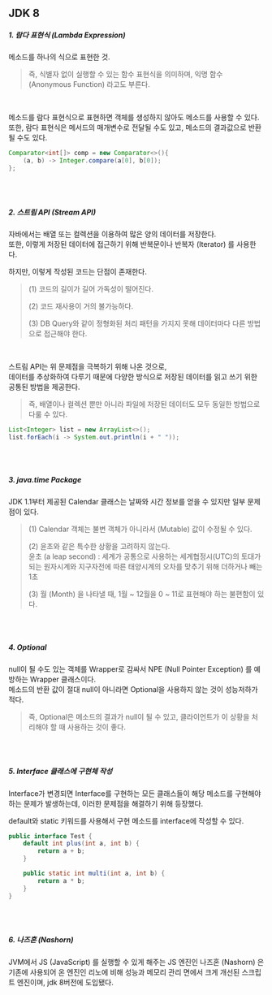 ## JDK 8

##### 1. 람다 표현식 (Lambda Expression)
메소드를 하나의 식으로 표현한 것.
> 즉, 식별자 없이 실행할 수 있는 함수 표현식을 의미하며, 익명 함수 (Anonymous Function) 라고도 부른다.

<br />

메소드를 람다 표현식으로 표현하면 객체를 생성하지 않아도 메소드를 사용할 수 있다.
또한, 람다 표현식은 메서드의 매개변수로 전달될 수도 있고, 메소드의 결과값으로 반환될 수도 있다.

``` Java
Comparator<int[]> comp = new Comparator<>(){
    (a, b) -> Integer.compare(a[0], b[0]);
};
```

<br />
<br />

##### 2. 스트림 API (Stream API)
자바에서는 배열 또는 컬렉션을 이용하여 많은 양의 데이터를 저장한다.  
또한, 이렇게 저장된 데이터에 접근하기 위해 반복문이나 반복자 (Iterator) 를 사용한다.

하지만, 이렇게 작성된 코드는 단점이 존재한다.
> (1) 코드의 길이가 길어 가독성이 떨어진다.
>
> (2) 코드 재사용이 거의 불가능하다.
>
> (3) DB Query와 같이 정형화된 처리 패턴을 가지지 못해 데이터마다 다른 방법으로 접근해야 한다.

<br />

스트림 API는 위 문제점을 극복하기 위해 나온 것으로,  
데이터를 추상화하여 다루기 때문에 다양한 방식으로 저장된 데이터를 읽고 쓰기 위한 공통된 방법을 제공한다.
> 즉, 배열이나 컬렉션 뿐만 아니라 파일에 저장된 데이터도 모두 동일한 방법으로 다룰 수 있다.

```Java
List<Integer> list = new ArrayList<>();
list.forEach(i -> System.out.println(i + " "));
```

<br />
<br />

##### 3. java.time Package
JDK 1.1부터 제공된 Calendar 클래스는 날짜와 시간 정보를 얻을 수 있지만 일부 문제점이 있다.
> (1) Calendar 객체는 불변 객체가 아니라서 (Mutable) 값이 수정될 수 있다.
> 
> (2) 윤초와 같은 특수한 상황을 고려하지 않는다.  
> 윤초 (a leap second) : 세계가 공통으로 사용하는 세계협정시(UTC)의 토대가 되는 원자시계와 지구자전에 따른 태양시계의 오차를 맞추기 위해 더하거나 빼는 1초
>
> (3) 월 (Month) 을 나타낼 때, 1월 ~ 12월을 0 ~ 11로 표현해야 하는 불편함이 있다.

<br />
<br />

##### 4. Optional
null이 될 수도 있는 객체를 Wrapper로 감싸서 NPE (Null Pointer Exception) 를 예방하는 Wrapper 클래스이다.  
메소드의 반환 값이 절대 null이 아니라면 Optional을 사용하지 않는 것이 성능저하가 적다.
> 즉, Optional은 메소드의 결과가 null이 될 수 있고, 클라이언트가 이 상황을 처리해야 할 때 사용하는 것이 좋다.

<br />
<br />

##### 5. Interface 클래스에 구현체 작성
Interface가 변경되면 Interface를 구현하는 모든 클래스들이 해당 메소드를 구현해야 하는 문제가 발생하는데,  이러한 문제점을 해결하기 위해 등장했다.

default와 static 키워드를 사용해서 구현 메소드를 interface에 작성할 수 있다.

```Java
public interface Test {
    default int plus(int a, int b) {
        return a + b;
    }

    public static int multi(int a, int b) {
        return a * b;
    }
}
```

<br />
<br />

##### 6. 나즈혼 (Nashorn)
JVM에서 JS (JavaScript) 를 실행할 수 있게 해주는 JS 엔진인 나즈혼 (Nashorn) 은 기존에 사용되어 온 엔진인 리노에 비해 성능과 메모리 관리 면에서 크게 개선된 스크립트 엔진이며, jdk 8버전에 도입됐다.